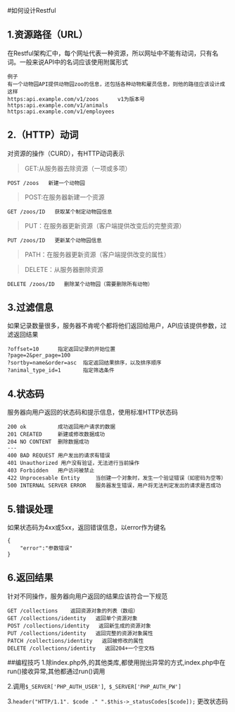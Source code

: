 #如何设计Restful

## 1.资源路径（URL）
在Restful架构汇中，每个网址代表一种资源，所以网址中不能有动词，只有名词。一般来说API中的名词应该使用附属形式

    例子
    有一个动物园API提供动物园zoo的信息，还包括各种动物和雇员信息，则他的路径应该设计成这样
    https:api.example.com/v1/zoos      v1为版本号
    https:api.example.com/v1/animals   
    https:api.example.com/v1/employees   
    
    
## 2.（HTTP）动词
对资源的操作（CURD），有HTTP动词表示

>GET:从服务器去除资源（一项或多项）

    POST /zoos   新建一个动物园
>POST:在服务器新建一个资源

    GET /zoos/ID   获取某个制定动物园信息
>PUT：在服务器更新资源（客户端提供改变后的完整资源）

    PUT /zoos/ID   更新某个动物园信息
>PATH：在服务器更新资源（客户端提供改变的属性）

>DELETE：从服务器删除资源

    DELETE /zoos/ID   删除某个动物园（需要删除所有动物）


## 3.过滤信息

如果记录数量很多，服务器不肯呢个都将他们返回给用户，API应该提供参数，过滤返回结果
    
    ?offset=10      指定返回记录的开始位置
    ?page=2&per_page=100    
    ?sortby=name&order=asc  指定返回结果排序，以及排序顺序
    ?animal_type_id=1       指定筛选条件
## 4.状态码
服务器向用户返回的状态码和提示信息，使用标准HTTP状态码

    200 ok          成功返回用户请求的数据
    201 CREATED     新建或修改数据成功
    204 NO CONTENT  删除数据成功
    ---
    400 BAD REQUEST 用户发出的请求有错误
    401 Unauthorized 用户没有验证，无法进行当前操作
    403 Forbidden   用户访问被禁止
    422 Unprocesable Entity     当创建一个对象时，发生一个验证错误（如密码为空等）
    500 INTERNAL SERVER ERROR   服务器发生错误，用户将无法判定发出的请求是否成功
## 5.错误处理
如果状态码为4xx或5xx，返回错误信息，以error作为键名

    {
        "error":"参数错误"
    }

## 6.返回结果
针对不同操作，服务器向用户返回的结果应该符合一下规范
    
    GET /collections    返回资源对象的列表（数组）
    GET /collections/identity   返回单个资源对象
    POST /collections/identity   返回新生成的资源对象
    PUT /collections/identity   返回完整的资源对象属性
    PATCH /collections/identity   返回被修改的属性
    DELETE /collections/identity   返回204+一个空文档
##编程技巧
1.除index.php外,的其他类库,都使用抛出异常的方式,index.php中在run()接收异常,其他都通过run()调用

2.调用```$_SERVER['PHP_AUTH_USER']```,``` $_SERVER['PHP_AUTH_PW']```

3.```header("HTTP/1.1". $code ." ".$this->_statusCodes[$code]);```
更改状态码 
    
